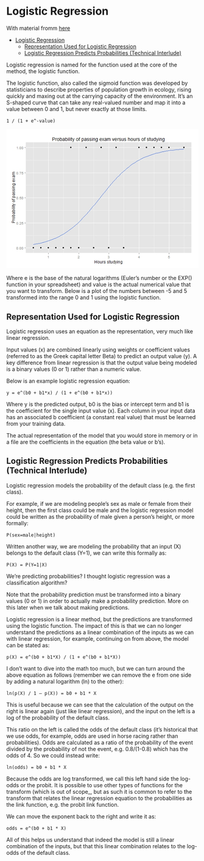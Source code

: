 # Logistic Regression

With material fromm [here](https://machinelearningmastery.com/logistic-regression-for-machine-learning/)
- [Logistic Regression](#logistic-regression)
  - [Representation Used for Logistic Regression](#representation-used-for-logistic-regression)
  - [Logistic Regression Predicts Probabilities (Technical Interlude)](#logistic-regression-predicts-probabilities-technical-interlude)


Logistic regression is named for the function used at the core of the method, the logistic function.

The logistic function, also called the sigmoid function was developed by statisticians to describe properties of population growth in ecology, rising quickly and maxing out at the carrying capacity of the environment. It’s an S-shaped curve that can take any real-valued number and map it into a value between 0 and 1, but never exactly at those limits.
```
1 / (1 + e^-value)
```

![](../../../res/Exam_pass_logistic_curve.jpeg)

Where e is the base of the natural logarithms (Euler’s number or the EXP() function in your spreadsheet) and value is the actual numerical value that you want to transform. Below is a plot of the numbers between -5 and 5 transformed into the range 0 and 1 using the logistic function.

## Representation Used for Logistic Regression

Logistic regression uses an equation as the representation, very much like linear regression.

Input values (x) are combined linearly using weights or coefficient values (referred to as the Greek capital letter Beta) to predict an output value (y). A key difference from linear regression is that the output value being modeled is a binary values (0 or 1) rather than a numeric value.

Below is an example logistic regression equation:
```
y = e^(b0 + b1*x) / (1 + e^(b0 + b1*x))
```
Where y is the predicted output, b0 is the bias or intercept term and b1 is the coefficient for the single input value (x). Each column in your input data has an associated b coefficient (a constant real value) that must be learned from your training data.

The actual representation of the model that you would store in memory or in a file are the coefficients in the equation (the beta value or b’s).

## Logistic Regression Predicts Probabilities (Technical Interlude)

Logistic regression models the probability of the default class (e.g. the first class).

For example, if we are modeling people’s sex as male or female from their height, then the first class could be male and the logistic regression model could be written as the probability of male given a person’s height, or more formally:
```
P(sex=male|height)
```
Written another way, we are modeling the probability that an input (X) belongs to the default class (Y=1), we can write this formally as:
```
P(X) = P(Y=1|X)
```
We’re predicting probabilities? I thought logistic regression was a classification algorithm?

Note that the probability prediction must be transformed into a binary values (0 or 1) in order to actually make a probability prediction. More on this later when we talk about making predictions.

Logistic regression is a linear method, but the predictions are transformed using the logistic function. The impact of this is that we can no longer understand the predictions as a linear combination of the inputs as we can with linear regression, for example, continuing on from above, the model can be stated as:
```
p(X) = e^(b0 + b1*X) / (1 + e^(b0 + b1*X))
```
I don’t want to dive into the math too much, but we can turn around the above equation as follows (remember we can remove the e from one side by adding a natural logarithm (ln) to the other):
```
ln(p(X) / 1 – p(X)) = b0 + b1 * X
```
This is useful because we can see that the calculation of the output on the right is linear again (just like linear regression), and the input on the left is a log of the probability of the default class.

This ratio on the left is called the odds of the default class (it’s historical that we use odds, for example, odds are used in horse racing rather than probabilities). Odds are calculated as a ratio of the probability of the event divided by the probability of not the event, e.g. 0.8/(1-0.8) which has the odds of 4. So we could instead write:
```
ln(odds) = b0 + b1 * X
```
Because the odds are log transformed, we call this left hand side the log-odds or the probit. It is possible to use other types of functions for the transform (which is out of scope_, but as such it is common to refer to the transform that relates the linear regression equation to the probabilities as the link function, e.g. the probit link function.

We can move the exponent back to the right and write it as:
```
odds = e^(b0 + b1 * X)
```
All of this helps us understand that indeed the model is still a linear combination of the inputs, but that this linear combination relates to the log-odds of the default class.